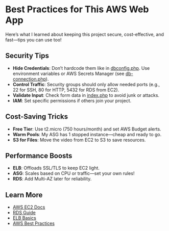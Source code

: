 # Best Practices for This AWS Web App

Here’s what I learned about keeping this project secure, cost-effective, and fast—tips you can use too!

## Security Tips
- **Hide Credentials**: Don’t hardcode them like in [dbconfig.php](code/dbconfig.php). Use environment variables or AWS Secrets Manager (see [db-connection.php](code/db-connection.php)).
- **Control Traffic**: Security groups should only allow needed ports (e.g., 22 for SSH, 80 for HTTP, 5432 for RDS from EC2).
- **Validate Input**: Check form data in [index.php](code/index.php) to avoid junk or attacks.
- **IAM**: Set specific permissions if others join your project.

## Cost-Saving Tricks
- **Free Tier**: Use t2.micro (750 hours/month) and set AWS Budget alerts.
- **Warm Pools**: My ASG has 1 stopped instance—cheap and ready to go.
- **S3 for Files**: Move the video from EC2 to S3 to save resources.

## Performance Boosts
- **ELB**: Offloads SSL/TLS to keep EC2 light.
- **ASG**: Scales based on CPU or traffic—set your own rules!
- **RDS**: Add Multi-AZ later for reliability.

## Learn More
- [AWS EC2 Docs](https://docs.aws.amazon.com/AWSEC2/latest/UserGuide/)
- [RDS Guide](https://docs.aws.amazon.com/AmazonRDS/latest/UserGuide/)
- [ELB Basics](https://aws.amazon.com/elasticloadbalancing/)
- [AWS Best Practices](https://aws.amazon.com/architecture/well-architected/)